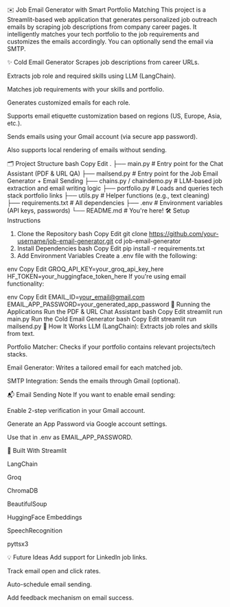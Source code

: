 ✉️ Job Email Generator with Smart Portfolio Matching
This project is a Streamlit-based web application that generates personalized job outreach emails by scraping job descriptions from company career pages. It intelligently matches your tech portfolio to the job requirements and customizes the emails accordingly. You can optionally send the email via SMTP.

✨ Cold Email Generator
Scrapes job descriptions from career URLs.

Extracts job role and required skills using LLM (LangChain).

Matches job requirements with your skills and portfolio.

Generates customized emails for each role.

Supports email etiquette customization based on regions (US, Europe, Asia, etc.).

Sends emails using your Gmail account (via secure app password).

Also supports local rendering of emails without sending.

🗂️ Project Structure
bash
Copy
Edit
.
├── main.py                  # Entry point for the Chat Assistant (PDF & URL QA)
├── mailsend.py             # Entry point for the Job Email Generator + Email Sending
├── chains.py / chaindemo.py # LLM-based job extraction and email writing logic
├── portfolio.py            # Loads and queries tech stack portfolio links
├── utils.py                # Helper functions (e.g., text cleaning)
├── requirements.txt        # All dependencies
├── .env                    # Environment variables (API keys, passwords)
└── README.md               # You're here!
🛠️ Setup Instructions
1. Clone the Repository
bash
Copy
Edit
git clone https://github.com/your-username/job-email-generator.git
cd job-email-generator
2. Install Dependencies
bash
Copy
Edit
pip install -r requirements.txt
3. Add Environment Variables
Create a .env file with the following:

env
Copy
Edit
GROQ_API_KEY=your_groq_api_key_here
HF_TOKEN=your_huggingface_token_here
If you're using email functionality:

env
Copy
Edit
EMAIL_ID=your_email@gmail.com
EMAIL_APP_PASSWORD=your_generated_app_password
🚀 Running the Applications
Run the PDF & URL Chat Assistant
bash
Copy
Edit
streamlit run main.py
Run the Cold Email Generator
bash
Copy
Edit
streamlit run mailsend.py
🧠 How It Works
LLM (LangChain): Extracts job roles and skills from text.

Portfolio Matcher: Checks if your portfolio contains relevant projects/tech stacks.

Email Generator: Writes a tailored email for each matched job.

SMTP Integration: Sends the emails through Gmail (optional).

📬 Email Sending Note
If you want to enable email sending:

Enable 2-step verification in your Gmail account.

Generate an App Password via Google account settings.

Use that in .env as EMAIL_APP_PASSWORD.

🧱 Built With
Streamlit

LangChain

Groq

ChromaDB

BeautifulSoup

HuggingFace Embeddings

SpeechRecognition

pyttsx3

💡 Future Ideas
Add support for LinkedIn job links.

Track email open and click rates.

Auto-schedule email sending.

Add feedback mechanism on email success.

